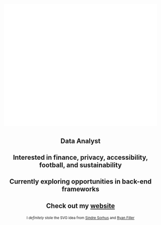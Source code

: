 <!--
-->
<h1>
  <img src="header.svg" width="800" height="400" alt="Kamil Krukowski, Data Analyst" style="--background: blue;" />
</h1>

<ul style="list-style: none; padding: 0; margin:0; text-align: center">
  <li>
    <h2>
      Data Analyst
    </h2>
  </li>
  <li>
    <h2>
      Interested in finance, privacy, accessibility, football, and sustainability
    </h2>
  </li>
  <li>
    <h2>
      Currently exploring opportunities in back-end frameworks
    </h2>
  </li>
  <li>
    <h2>
      Check out my <a href="https://kamilkrukowski.com">website</a>
    </h2>
  </li>
  <li>
    <small>
      I <em>definitely</em> stole the SVG idea from <a href="https://github.com/sindresorhus/css-in-readme-like-wat">Sindre Sorhus</a> and <a href="https://https://github.com/ryanfiller/ryanfiller">Ryan Filler</a>
    </small>
  </li>
</ul>
